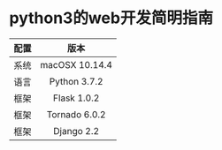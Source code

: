 # python3的web开发简明指南

| 配置 | 版本 |
| :---: | :---: |
| 系统 | macOSX 10.14.4 |
| 语言 | Python 3.7.2 |
| 框架 | Flask 1.0.2 |
| 框架 | Tornado 6.0.2 |
| 框架 | Django 2.2 |
